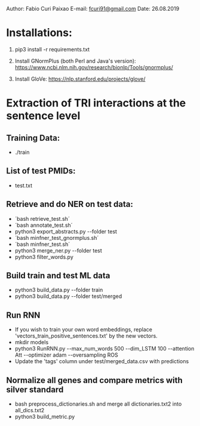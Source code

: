 Author: Fabio Curi Paixao 
E-mail: fcuri91@gmail.com
Date: 26.08.2019

# Installations:

1. pip3 install -r requirements.txt

2. Install GNormPlus (both Perl and Java's version): https://www.ncbi.nlm.nih.gov/research/bionlp/Tools/gnormplus/

3. Install GloVe: https://nlp.stanford.edu/projects/glove/

# Extraction of TRI interactions at the sentence level

## Training Data: 

   * ./train
   
## List of test PMIDs:

   * test.txt

## Retrieve and do NER on test data:

   * ´bash retrieve_test.sh´
   * ´bash annotate_test.sh´
   * python3 export_abstracts.py --folder test
   * ´bash minfner_test_gnormplus.sh´
   * ´bash minfner_test.sh´
   * python3 merge_ner.py --folder test
   * python3 filter_words.py

## Build train and test ML data

   * python3 build_data.py --folder train
   * python3 build_data.py --folder test/merged

## Run RNN

   * If you wish to train your own word embeddings, replace 'vectors_train_positive_sentences.txt' by the new vectors.
   * mkdir models
   * python3 RunRNN.py --max_num_words 500 --dim_LSTM 100 --attention Att --optimizer adam --oversampling ROS
   * Update the 'tags' column under test/merged_data.csv with predictions

## Normalize all genes and compare metrics with silver standard

   * bash preprocess_dictionaries.sh and merge all dictionaries.txt2 into all_dics.txt2
   * python3 build_metric.py
